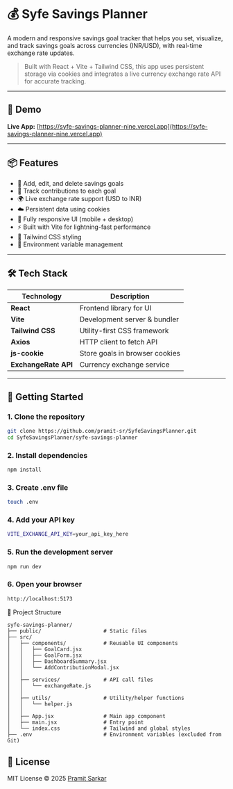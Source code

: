 # 💰 Syfe Savings Planner

A modern and responsive savings goal tracker that helps you set, visualize, and track savings goals across currencies (INR/USD), with real-time exchange rate updates.

> Built with React + Vite + Tailwind CSS, this app uses persistent storage via cookies and integrates a live currency exchange rate API for accurate tracking.

---

## 📸 Demo

**Live App:** [https://syfe-savings-planner-nine.vercel.app](https://syfe-savings-planner-nine.vercel.app)

---

## 📦 Features

- 🎯 Add, edit, and delete savings goals
- 💸 Track contributions to each goal
- 🌍 Live exchange rate support (USD to INR)
- ☁️ Persistent data using cookies
- 📱 Fully responsive UI (mobile + desktop)
- ⚡ Built with Vite for lightning-fast performance
- 🎨 Tailwind CSS styling
- 🔐 Environment variable management

---

## 🛠️ Tech Stack

| Technology | Description |
|------------|-------------|
| **React** | Frontend library for UI |
| **Vite** | Development server & bundler |
| **Tailwind CSS** | Utility-first CSS framework |
| **Axios** | HTTP client to fetch API |
| **js-cookie** | Store goals in browser cookies |
| **ExchangeRate API** | Currency exchange service |

---

## 🚀 Getting Started

### 1. Clone the repository

```bash
git clone https://github.com/pramit-sr/SyfeSavingsPlanner.git
cd SyfeSavingsPlanner/syfe-savings-planner
```
### 2. Install dependencies

```bash
npm install
```
### 3. Create .env file

```bash
touch .env
```
### 4. Add your API key

```bash
VITE_EXCHANGE_API_KEY=your_api_key_here
```
### 5. Run the development server

```bash
npm run dev
```
### 6. Open your browser

```bash
http://localhost:5173
```
📁 Project Structure
```
syfe-savings-planner/
├── public/                    # Static files
├── src/
│   ├── components/            # Reusable UI components
│   │   ├── GoalCard.jsx
│   │   ├── GoalForm.jsx
│   │   ├── DashboardSummary.jsx
│   │   └── AddContributionModal.jsx
│   │
│   ├── services/              # API call files
│   │   └── exchangeRate.js
│   │
│   ├── utils/                 # Utility/helper functions
│   │   └── helper.js
│   │
│   ├── App.jsx                # Main app component
│   ├── main.jsx               # Entry point
│   └── index.css              # Tailwind and global styles
├── .env                       # Environment variables (excluded from Git)
```
## 📄 License

MIT License © 2025 [Pramit Sarkar](https://github.com/pramit-sr)
